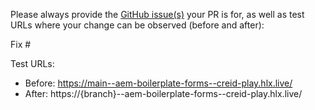 Please always provide the [GitHub issue(s)](../issues) your PR is for, as well as test URLs where your change can be observed (before and after):

Fix #<gh-issue-id>

Test URLs:
- Before: https://main--aem-boilerplate-forms--creid-play.hlx.live/
- After: https://{branch}--aem-boilerplate-forms--creid-play.hlx.live/
